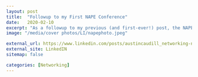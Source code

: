 ```yaml
---
layout: post
title:  "Followup to my First NAPE Conference"
date:   2020-02-10
excerpt: "As a followup to my previous (and first-ever!) post, the NAPE Expo LP was an incredible experience last week! I'm only just now posting about it as I needed time to decompress and reflect on my time spent there."
image: "/media/cover photos/LI/napephoto.jpeg"

external_url: https://www.linkedin.com/posts/austincaudill_networking-nape2020-oilandgas-activity-6632662399742730240-Qr1S
external_site: LinkedIN
sitemap: false

categories: [Networking]
---
```

